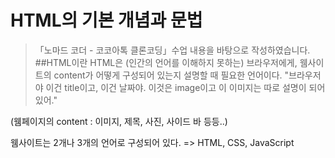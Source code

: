 HTML의 기본 개념과 문법
===========
> 「노마드 코더 - 코코아톡 클론코딩」수업 내용을 바탕으로 작성하였습니다.   
##HTML이란
HTML은 (인간의 언어를 이해하지 못하는) 브라우저에게, 웸사이트의 content가 어떻게 구성되어 있는지 설명할 때 필요한 언어이다.
"브라우저야 이건 title이고, 이건 날짜야. 이것은 image이고 이 이미지는 따로 설명이 되어 있어."

(웸페이지의 content : 이미지, 제목, 사진, 사이드 바 등등..)

웸사이트는 2개나 3개의 언어로 구성되어 있다.
=> HTML, CSS, JavaScript
